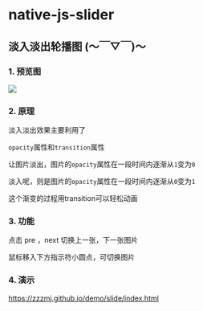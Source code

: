 # native-js-slider



## 淡入淡出轮播图 (～￣▽￣)～

### 1. 预览图

![](https://ws1.sinaimg.cn/large/006PpBLoly1fy21nbdd0oj30pj0h1mxk.jpg)

### 2. 原理

淡入淡出效果主要利用了

`opacity`属性和`transition`属性

让图片淡出，图片的`opacity`属性在一段时间内逐渐从`1`变为`0`

淡入呢，则是图片的`opacity`属性在一段时间内逐渐从`0`变为`1`

这个渐变的过程用transition可以轻松动画



### 3. 功能

点击 pre ，next 切换上一张，下一张图片

鼠标移入下方指示符小圆点，可切换图片



### 4. 演示

https://zzzmj.github.io/demo/slide/index.html
